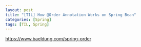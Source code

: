 ```yaml
---
layout: post
title: "[TIL] How @Order Annotation Works on Spring Bean"
categories: [Spring]
tags: [TIL, Spring]
---
```


https://www.baeldung.com/spring-order
